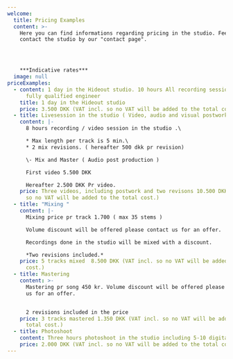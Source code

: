 ```yaml
---
welcome:
  title: Pricing Examples
  content: >-
    Here you can find informations regarding pricing in the studio. Feel free to
    contact the studio by our "contact page".




    ***Indicative rates***
  image: null
priceExamples:
  - content: 1 day in the Hideout studio. 10 hours All recording sessions are run by
      fully qualified engineer
    title: 1 day in the Hideout studio
    price: 3.500 DKK (VAT incl. so no VAT will be added to the total cost.)
  - title: Livesession in the studio ( Video, audio and visual postwork )
    content: |-
      8 hours recording / video session in the studio .\

      * Max length per track is 5 min.\
      * 2 mix revisions. ( hereafter 500 dkk pr revision)

      \- Mix and Master ( Audio post production )

      First video 5.500 DKK

      Hereafter 2.500 DKK Pr video.
    price: Three videos, including postwork and two revisons 10.500 DKK (VAT incl.
      so no VAT will be added to the total cost.)
  - title: "Mixing "
    content: |-
      Mixing price pr track 1.700 ( max 35 stems )

      Volume discount will be offered please contact us for an offer.

      Recordings done in the studio will be mixed with a discount. 

      *Two revisions included.*
    price: 5 tracks mixed  8.500 DKK (VAT incl. so no VAT will be added to the total
      cost.)
  - title: Mastering
    content: >-
      Mastering pr song 450 kr. Volume discount will be offered please contact
      us for an offer. 


      2 revisions included in the price
    price: 3 tracks mastered 1.350 DKK (VAT incl. so no VAT will be added to the
      total cost.)
  - title: Photoshoot
    content: Three hours photoshoot in the studio including 5-10 digital pictures.
    price: 2.000 DKK (VAT incl. so no VAT will be added to the total cost.)
---
```

